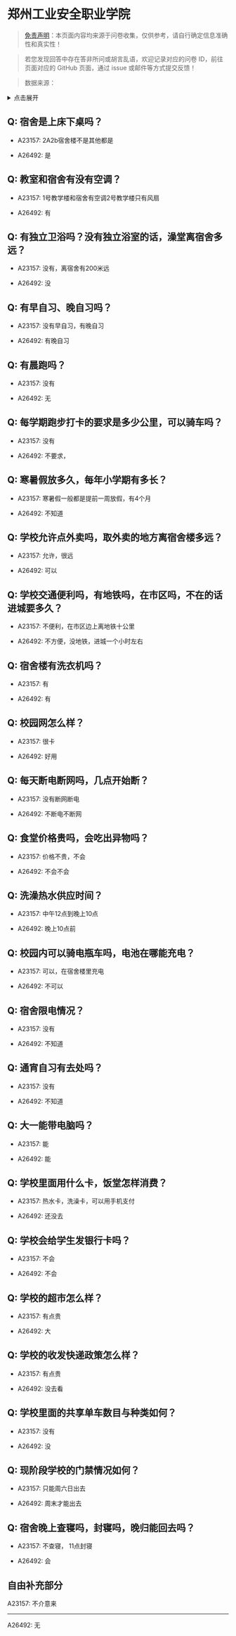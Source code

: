 # 郑州工业安全职业学院

> [免责声明](https://colleges.chat/#_3)：本页面内容均来源于问卷收集，仅供参考，请自行确定信息准确性和真实性！

> 若您发现回答中存在答非所问或胡言乱语，欢迎记录对应的问卷 ID，前往页面对应的 GitHub 页面，通过 issue 或邮件等方式提交反馈！

> 数据来源：

<details><summary>点击展开</summary>
<ul>
<li>A23157: 2862131362@qq.com (2024 年 06 月)</li>
<li>A26492: 匿名 (2024 年 08 月)</li>
</ul>
</details>

## Q: 宿舍是上床下桌吗？

- A23157: 2A2b宿舍楼不是其他都是

- A26492: 是

## Q: 教室和宿舍有没有空调？

- A23157: 1号教学楼和宿舍有空调2号教学楼只有风扇

- A26492: 有

## Q: 有独立卫浴吗？没有独立浴室的话，澡堂离宿舍多远？

- A23157: 没有，离宿舍有200米远

- A26492: 没

## Q: 有早自习、晚自习吗？

- A23157: 没有早自习，有晚自习

- A26492: 有晚自习

## Q: 有晨跑吗？

- A23157: 没有

- A26492: 无

## Q: 每学期跑步打卡的要求是多少公里，可以骑车吗？

- A23157: 没有

- A26492: 不要求，

## Q: 寒暑假放多久，每年小学期有多长？

- A23157: 寒暑假一般都是提前一周放假，有4个月

- A26492: 不知道

## Q: 学校允许点外卖吗，取外卖的地方离宿舍楼多远？

- A23157: 允许，很远

- A26492: 可以

## Q: 学校交通便利吗，有地铁吗，在市区吗，不在的话进城要多久？

- A23157: 不便利，在市区边上离地铁十公里

- A26492: 不方便，没地铁，进城一个小时左右

## Q: 宿舍楼有洗衣机吗？

- A23157: 有

- A26492: 有

## Q: 校园网怎么样？

- A23157: 很卡

- A26492: 好用

## Q: 每天断电断网吗，几点开始断？

- A23157: 没有断网断电

- A26492: 不断电不断网

## Q: 食堂价格贵吗，会吃出异物吗？

- A23157: 价格不贵，不会

- A26492: 不会不会

## Q: 洗澡热水供应时间？

- A23157: 中午12点到晚上10点

- A26492: 晚上10点前

## Q: 校园内可以骑电瓶车吗，电池在哪能充电？

- A23157: 可以，在宿舍楼里充电

- A26492: 不可以

## Q: 宿舍限电情况？

- A23157: 没有

- A26492: 不知道

## Q: 通宵自习有去处吗？

- A23157: 没有

- A26492: 不知道

## Q: 大一能带电脑吗？

- A23157: 能

- A26492: 能

## Q: 学校里面用什么卡，饭堂怎样消费？

- A23157: 热水卡，洗澡卡，可以用手机支付

- A26492: 还没去

## Q: 学校会给学生发银行卡吗？

- A23157: 不会

- A26492: 不会

## Q: 学校的超市怎么样？

- A23157: 有点贵

- A26492: 大

## Q: 学校的收发快递政策怎么样？

- A23157: 有点贵

- A26492: 没去看

## Q: 学校里面的共享单车数目与种类如何？

- A23157: 没有

- A26492: 没

## Q: 现阶段学校的门禁情况如何？

- A23157: 只能周六日出去

- A26492: 周末才能出去

## Q: 宿舍晚上查寝吗，封寝吗，晚归能回去吗？

- A23157: 不查寝， 11点封寝

- A26492: 会

## 自由补充部分

A23157: 不介意来

***

A26492: 无